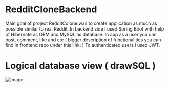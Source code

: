# RedditCloneBackend
Main goal of project RedditColone was to create application as much as possible similar to real Reddit. In backend side I used Spring Boot with help of Hibernate as ORM and MySQL as database. In app as a user you can post, comment, like and etc ( bigger description of functionalities you can find in frontend repo under this link: )
To authenticated users I used JWT. 

# Logical database view ( drawSQL )
![image](https://user-images.githubusercontent.com/95829811/200596353-823b3ec8-b284-4dbc-a79d-e10b3b8f4a74.png)
